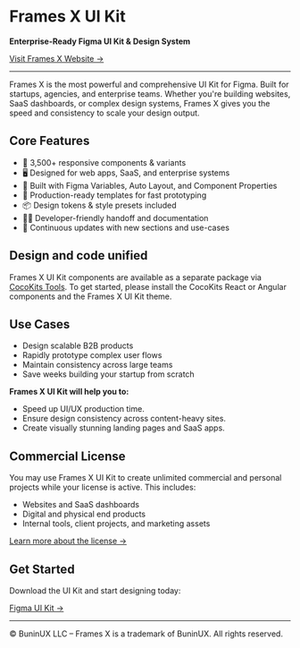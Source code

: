 # Frames X UI Kit

**Enterprise-Ready Figma UI Kit & Design System**

[Visit Frames X Website →](https://framesxdesign.com)

---

Frames X is the most powerful and comprehensive UI Kit for Figma. Built for startups, agencies, and enterprise teams. Whether you're building websites, SaaS dashboards, or complex design systems, Frames X gives you the speed and consistency to scale your design output.

## Core Features

- 🧩 3,500+ responsive components & variants
- 🖥️ Designed for web apps, SaaS, and enterprise systems
- 🎯 Built with Figma Variables, Auto Layout, and Component Properties
- 🚀 Production-ready templates for fast prototyping
- 📦 Design tokens & style presets included
- 🧑‍💻 Developer-friendly handoff and documentation
- 🔄 Continuous updates with new sections and use-cases

## Design and code unified

Frames X UI Kit components are available as a separate package via [CocoKits Tools](https://github.com/coco-base/cocokits). To get started, please install the CocoKits React or Angular components and the Frames X UI Kit theme.

## Use Cases

- Design scalable B2B products
- Rapidly prototype complex user flows
- Maintain consistency across large teams
- Save weeks building your startup from scratch

**Frames X UI Kit will help you to:**

- Speed up UI/UX production time.
- Ensure design consistency across content-heavy sites.
- Create visually stunning landing pages and SaaS apps.

## Commercial License

You may use Frames X UI Kit to create unlimited commercial and personal projects while your license is active. This includes:

- Websites and SaaS dashboards  
- Digital and physical end products  
- Internal tools, client projects, and marketing assets

[Learn more about the license →](https://framesxdesign.com/legal)

## Get Started

Download the UI Kit and start designing today:

[Figma UI Kit →](https://framesxdesign.com)

---

© BuninUX LLC – Frames X is a trademark of BuninUX. All rights reserved.
